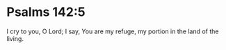 # Psalms 142:5

I cry to you, O Lord; I say, You are my refuge, my portion in the land of the living.
